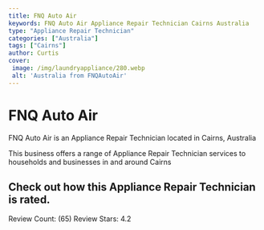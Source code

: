 ```yaml
---
title: FNQ Auto Air
keywords: FNQ Auto Air Appliance Repair Technician Cairns Australia 
type: "Appliance Repair Technician"
categories: ["Australia"]
tags: ["Cairns"]
author: Curtis
cover:
 image: /img/laundryappliance/280.webp
 alt: 'Australia from FNQAutoAir'
---
```


# FNQ Auto Air
FNQ Auto Air is an Appliance Repair Technician located in Cairns, Australia

This business offers a range of Appliance Repair Technician services to households and businesses in and around Cairns

## Check out how this Appliance Repair Technician is rated.
Review Count: (65)
Review Stars: 4.2
